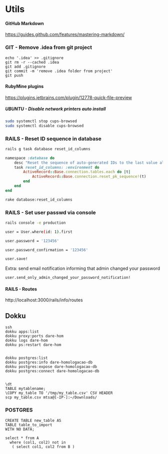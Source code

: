 # Utils #

#### GitHub Markdown ####
https://guides.github.com/features/mastering-markdown/

### GIT - Remove .idea from git project ###
```
echo '.idea' >> .gitignore
git rm -r --cached .idea
git add .gitignore
git commit -m 'remove .idea folder from project'
git push
```

#### RubyMine plugins ####
https://plugins.jetbrains.com/plugin/12778-quick-file-preview


##### UBUNTU - Disable network printers auto install #####
```bash
sudo systemctl stop cups-browsed
sudo systemctl disable cups-browsed
```

### RAILS - Reset ID sequence in database ###
```bash
rails g task database reset_id_columns
```
```ruby
namespace :database do
    desc "Reset the sequence of auto-generated IDs to the last value already in table"
    task reset_id_columns: :environment do
        ActiveRecord::Base.connection.tables.each do |t|
            ActiveRecord::Base.connection.reset_pk_sequence!(t)
        end
    end
end
```
```bash
rake database:reset_id_columns
```

### RAILS - Set user passwd via console ###
```bash
rails console -e production
```
```bash
user = User.where(id: 1).first
```
```bash
user.password = '123456'
```
```bash
user.password_confirmation = '123456'
```
```bash
user.save!
```
Extra: send email notification informing that admin changed your password
```bash
user.send_only_admin_changed_your_password_notification!
```

#### RAILS - Routes ####
http://localhost:3000/rails/info/routes


## Dokku ##
```
ssh 
dokku apps:list
dokku proxy:ports dare-hom
dokku logs dare-hom
dokku ps:restart dare-hom


dokku postgres:list
dokku postgres:info dare-homologacao-db
dokku postgres:expose dare-homologacao-db
dokku postgres:connect dare-homologacao-db


\dt 
TABLE mytablename;
\COPY my_table TO '/tmp/my_table.csv' CSV HEADER
scp my_table.csv mtsa@[-IP-]:~/Downloads/
```

### POSTGRES ###
```
CREATE TABLE new_table AS 
TABLE table_to_import 
WITH NO DATA;
```

```
select * from A 
  where (col1, col2) not in
   ( select col1, col2 from B )
```
